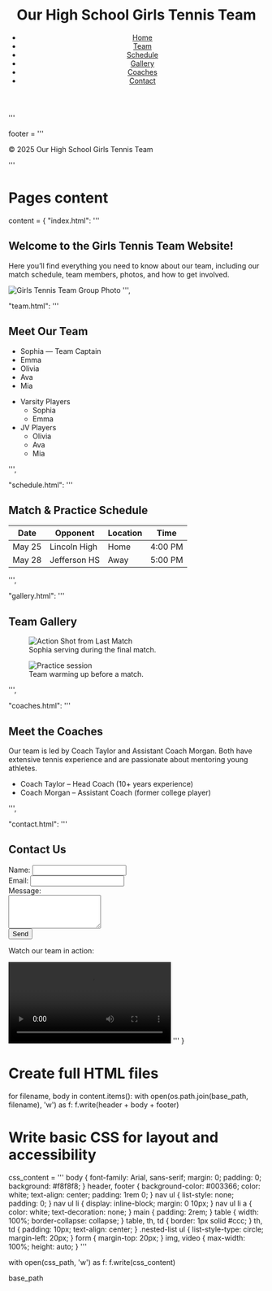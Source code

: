 
<html lang="en">
<head>
<meta charset="UTF-8">
<meta name="viewport" content="width=device-width, initial-scale=1.0">
<title>Girls Tennis Team</title>
<link rel="stylesheet" href="style.css">
</head>
<body>
<header>
<h1>Our High School Girls Tennis Team</h1>
<nav>
<ul>
<li><a href="index.html">Home</a></li>
<li><a href="team.html">Team</a></li>
<li><a href="schedule.html">Schedule</a></li>
<li><a href="gallery.html">Gallery</a></li>
<li><a href="coaches.html">Coaches</a></li>
<li><a href="contact.html">Contact</a></li>
</ul>
</nav>
</header>
<main>
'''

footer = '''
</main>
<footer>
<p>&copy; 2025 Our High School Girls Tennis Team</p>
</footer>
</body>
</html>
'''

# Pages content
content = {
"index.html": '''
<h2>Welcome to the Girls Tennis Team Website!</h2>
<p>Here you’ll find everything you need to know about our team, including our match schedule, team members, photos, and how to get involved.</p>
<img src="tennis-team.jpg" alt="Girls Tennis Team Group Photo" />
''',

"team.html": '''
<h2>Meet Our Team</h2>
<ul>
<li>Sophia — Team Captain</li>
<li>Emma</li>
<li>Olivia</li>
<li>Ava</li>
<li>Mia</li>
</ul>
<ul class="nested-list">
<li>Varsity Players
<ul>
<li>Sophia</li>
<li>Emma</li>
</ul>
</li>
<li>JV Players
<ul>
<li>Olivia</li>
<li>Ava</li>
<li>Mia</li>
</ul>
</li>
</ul>
''',

"schedule.html": '''
<h2>Match & Practice Schedule</h2>
<table>
<thead>
<tr><th>Date</th><th>Opponent</th><th>Location</th><th>Time</th></tr>
</thead>
<tbody>
<tr><td>May 25</td><td>Lincoln High</td><td>Home</td><td>4:00 PM</td></tr>
<tr><td>May 28</td><td>Jefferson HS</td><td>Away</td><td>5:00 PM</td></tr>
</tbody>
</table>
''',

"gallery.html": '''
<h2>Team Gallery</h2>
<figure>
<img src="match-action.jpg" alt="Action Shot from Last Match" />
<figcaption>Sophia serving during the final match.</figcaption>
</figure>
<figure>
<img src="practice.jpg" alt="Practice session" />
<figcaption>Team warming up before a match.</figcaption>
</figure>
''',

"coaches.html": '''
<h2>Meet the Coaches</h2>
<p>Our team is led by Coach Taylor and Assistant Coach Morgan. Both have extensive tennis experience and are passionate about mentoring young athletes.</p>
<ul>
<li>Coach Taylor – Head Coach (10+ years experience)</li>
<li>Coach Morgan – Assistant Coach (former college player)</li>
</ul>
''',

"contact.html": '''
<h2>Contact Us</h2>
<form action="#" method="POST">
<label for="name">Name:</label>
<input type="text" id="name" name="name"><br>
<label for="email">Email:</label>
<input type="email" id="email" name="email"><br>
<label for="message">Message:</label><br>
<textarea id="message" name="message" rows="4"></textarea><br>
<input type="submit" value="Send">
</form>
<p>Watch our team in action:</p>
<video controls width="320">
<source src="team-highlight.mp4" type="video/mp4">
Your browser does not support the video tag.
</video>
'''
}

# Create full HTML files
for filename, body in content.items():
with open(os.path.join(base_path, filename), 'w') as f:
f.write(header + body + footer)

# Write basic CSS for layout and accessibility
css_content = '''
body {
font-family: Arial, sans-serif;
margin: 0;
padding: 0;
background: #f8f8f8;
}
header, footer {
background-color: #003366;
color: white;
text-align: center;
padding: 1rem 0;
}
nav ul {
list-style: none;
padding: 0;
}
nav ul li {
display: inline-block;
margin: 0 10px;
}
nav ul li a {
color: white;
text-decoration: none;
}
main {
padding: 2rem;
}
table {
width: 100%;
border-collapse: collapse;
}
table, th, td {
border: 1px solid #ccc;
}
th, td {
padding: 10px;
text-align: center;
}
.nested-list ul {
list-style-type: circle;
margin-left: 20px;
}
form {
margin-top: 20px;
}
img, video {
max-width: 100%;
height: auto;
}
'''

with open(css_path, 'w') as f:
f.write(css_content)

base_path

